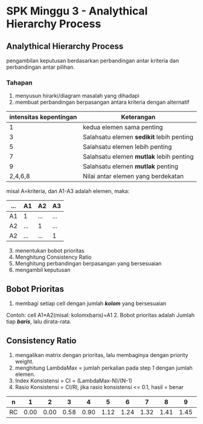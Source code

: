 # SPK Minggu 3 - Analythical Hierarchy Process

## Analythical Hierarchy Process
pengambilan keputusan berdasarkan perbandingan antar kriteria dan perbandingan antar pilihan.

### Tahapan
1. menyusun hirarki/diagram masalah yang dihadapi
2. membuat perbandingan berpasangan antara kriteria dengan alternatif

| intensitas kepentingan | Keterangan                                 |
| ---------------------- | ------------------------------------------ |
| 1                      | kedua elemen sama penting                  |
| 3                      | Salahsatu elemen **sedikit** lebih penting |
| 5                      | Salahsatu elemen lebih penting             |
| 7                      | Salahsatu elemen **mutlak** lebih penting  |
| 9                      | Salahsatu elemen **mutlak** penting        |
| 2,4,6,8                | Nilai antar elemen yang berdekatan         |

misal A=kriteria, dan A1-A3 adalah elemen, maka:

| ... | A1  | A2  | A3  |
| --- | --- | --- | --- |
| A1  | 1   | ... | ... |
| A2  | ... | 1   | ... |
| A2  | ... | ... | 1   |

3. menentukan bobot prioritas
4. Menghitung Consistency Ratio
5. Menghitung perbandingan berpasangan yang bersesuaian
6. mengambil keputusan
   
## Bobot Prioritas
1. membagi setiap cell dengan jumlah ***kolom*** yang bersesuaian

Contoh: cell A1*A2(misal: kolomxbaris)=A1
2. Bobot prioritas adalah Jumlah tiap ***baris***, lalu dirata-rata.

## Consistency Ratio
1. mengalikan matrix dengan prioritas, lalu membaginya dengan priority weight. 
2. menghitung LambdaMax = jumlah perkalian pada step 1 dengan jumlah elemen.
3. Index Konsistensi = CI = (LambdaMax-N)/(N-1)
4. Rasio Konsistensi = CI/RI, jika rasio konsistensi <= 0.1, hasil = benar

| n   | 1    | 2    | 3    | 4    | 5    | 6    | 7    | 8    | 9    | 10   | 11   |
| --- | ---- | ---- | ---- | ---- | ---- | ---- | ---- | ---- | ---- | ---- | ---- |
| RC  | 0.00 | 0.00 | 0.58 | 0.90 | 1.12 | 1.24 | 1.32 | 1.41 | 1.45 | 1.49 | 1.51 |